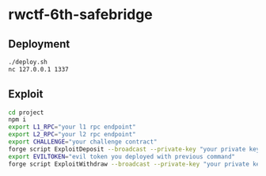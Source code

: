 # rwctf-6th-safebridge

## Deployment

```bash
./deploy.sh
nc 127.0.0.1 1337
```

## Exploit

```bash
cd project
npm i
export L1_RPC="your l1 rpc endpoint"
export L2_RPC="your l2 rpc endpoint"
export CHALLENGE="your challenge contract"
forge script ExploitDeposit --broadcast --private-key "your private key" -vvvv
export EVILTOKEN="evil token you deployed with previous command"
forge script ExploitWithdraw --broadcast --private-key "your private key" -vvvv
```
